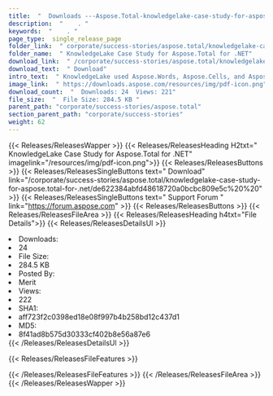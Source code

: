```yaml
---
title:  "  Downloads ---Aspose.Total-knowledgelake-case-study-for-aspose.total-for-.net . " 
description:  "    . " 
keywords:  "    . " 
page_type:  single_release_page
folder_link:  " corporate/success-stories/aspose.total/knowledgelake-case-study-for-aspose.total-for-.net/"
folder_name:  " KnowledgeLake Case Study for Aspose.Total for .NET"
download_link:  " /corporate/success-stories/aspose.total/knowledgelake-case-study-for-aspose.total-for-.net/de622384abfd48618720a0bcbc809e5c"
download_text:  " Download"
intro_text:  " KnowledgeLake used Aspose.Words, Aspose.Cells, and Aspose.Slides to enable viewi..."
image_link:  " https://downloads.aspose.com/resources/img/pdf-icon.png"
download_count:  "  Downloads: 24  Views: 221"
file_size:  "  File Size: 284.5 KB "
parent_path: "corporate/success-stories/aspose.total"
section_parent_path: "corporate/success-stories"
weight: 62 
---
```


{{< Releases/ReleasesWapper >}}
  {{< Releases/ReleasesHeading H2txt=" KnowledgeLake Case Study for Aspose.Total for .NET" imagelink="/resources/img/pdf-icon.png">}}
  {{< Releases/ReleasesButtons >}}
    {{< Releases/ReleasesSingleButtons text=" Download" link="/corporate/success-stories/aspose.total/knowledgelake-case-study-for-aspose.total-for-.net/de622384abfd48618720a0bcbc809e5c%20%20" >}}
    {{< Releases/ReleasesSingleButtons text=" Support Forum " link="https://forum.aspose.com" >}}
  {{< Releases/ReleasesButtons >}}
  {{< Releases/ReleasesFileArea >}}
    {{< Releases/ReleasesHeading h4txt="File Details">}}
    {{< Releases/ReleasesDetailsUl >}}
             <li>Downloads:</li><li>24</li><li>File Size:</li><li>284.5 KB</li><li>Posted By:</li><li>Merit</li><li>Views:</li><li>222</li><li>SHA1:</li><li>aff723f2c0398ed18e08f997b4b258bd12c437d1</li><li>MD5:</li><li>8f41ad8b575d30333cf402b8e56a87e6</li>
    {{< /Releases/ReleasesDetailsUl >}}

  {{< Releases/ReleasesFileFeatures >}}
      
  {{< /Releases/ReleasesFileFeatures >}}
 {{< /Releases/ReleasesFileArea >}}
{{< /Releases/ReleasesWapper >}}


